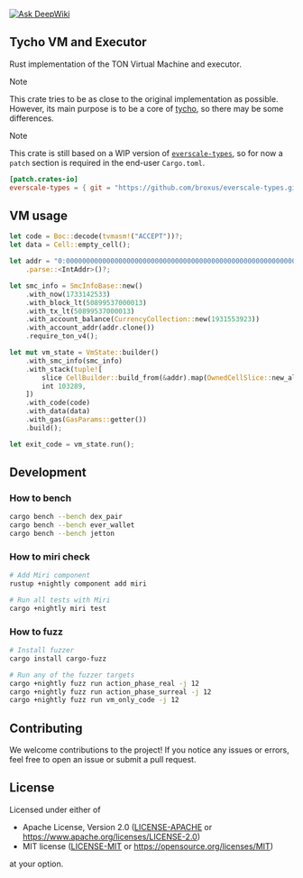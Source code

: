 [![Ask DeepWiki](https://deepwiki.com/badge.svg)](https://deepwiki.com/broxus/tycho-vm)

## Tycho VM and Executor

Rust implementation of the TON Virtual Machine and executor.

> [!NOTE]
> This crate tries to be as close to the original implementation as possible.
> However, its main purpose is to be a core of [tycho](https://github.com/broxus/tycho), so there may be some differences.

> [!NOTE]
> This crate is still based on a WIP version of [`everscale-types`](https://github.com/broxus/everscale-types), so for now a `patch` section is required in the end-user `Cargo.toml`.
>
> ```toml
> [patch.crates-io]
> everscale-types = { git = "https://github.com/broxus/everscale-types.git", rev = "245c7f05d7a737c8ebaad7224e7a8641f0b48f68" }
> ```

## VM usage

```rust
let code = Boc::decode(tvmasm!("ACCEPT"))?;
let data = Cell::empty_cell();

let addr = "0:0000000000000000000000000000000000000000000000000000000000000000"
    .parse::<IntAddr>()?;

let smc_info = SmcInfoBase::new()
    .with_now(1733142533)
    .with_block_lt(50899537000013)
    .with_tx_lt(50899537000013)
    .with_account_balance(CurrencyCollection::new(1931553923))
    .with_account_addr(addr.clone())
    .require_ton_v4();

let mut vm_state = VmState::builder()
    .with_smc_info(smc_info)
    .with_stack(tuple![
        slice CellBuilder::build_from(&addr).map(OwnedCellSlice::new_allow_exotic)?,
        int 103289,
    ])
    .with_code(code)
    .with_data(data)
    .with_gas(GasParams::getter())
    .build();

let exit_code = vm_state.run();
```

## Development

### How to bench

```bash
cargo bench --bench dex_pair
cargo bench --bench ever_wallet
cargo bench --bench jetton
```

### How to miri check

```bash
# Add Miri component
rustup +nightly component add miri

# Run all tests with Miri
cargo +nightly miri test
```

### How to fuzz

```bash
# Install fuzzer
cargo install cargo-fuzz

# Run any of the fuzzer targets
cargo +nightly fuzz run action_phase_real -j 12
cargo +nightly fuzz run action_phase_surreal -j 12
cargo +nightly fuzz run vm_only_code -j 12
```

## Contributing

We welcome contributions to the project! If you notice any issues or errors, feel free to open an issue or submit a pull request.

## License

Licensed under either of

* Apache License, Version 2.0 ([LICENSE-APACHE](LICENSE-APACHE) or <https://www.apache.org/licenses/LICENSE-2.0>)
* MIT license ([LICENSE-MIT](LICENSE-MIT) or <https://opensource.org/licenses/MIT>)

at your option.
